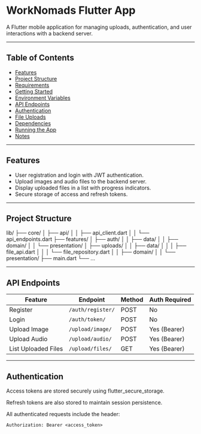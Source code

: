 # WorkNomads Flutter App

A Flutter mobile application for managing uploads, authentication, and user interactions with a backend server.

---

## Table of Contents

- [Features](#features)  
- [Project Structure](#project-structure)  
- [Requirements](#requirements)  
- [Getting Started](#getting-started)  
- [Environment Variables](#environment-variables)  
- [API Endpoints](#api-endpoints)  
- [Authentication](#authentication)  
- [File Uploads](#file-uploads)  
- [Dependencies](#dependencies)  
- [Running the App](#running-the-app)  
- [Notes](#notes)

---

## Features

- User registration and login with JWT authentication.  
- Upload images and audio files to the backend server.  
- Display uploaded files in a list with progress indicators.  
- Secure storage of access and refresh tokens.  

---

## Project Structure

lib/
├── core/
│ ├── api/
│ │ ├── api_client.dart
│ │ └── api_endpoints.dart
├── features/
│ ├── auth/
│ │ ├── data/
│ │ ├── domain/
│ │ └── presentation/
│ ├── uploads/
│ │ ├── data/
│ │ │ ├── file_api.dart
│ │ │ └── file_repository.dart
│ │ ├── domain/
│ │ └── presentation/
├── main.dart
└── ...

---

## API Endpoints

| Feature             | Endpoint          | Method | Auth Required |
| ------------------- | ----------------- | ------ | ------------- |
| Register            | `/auth/register/` | POST   | No            |
| Login               | `/auth/token/`    | POST   | No            |
| Upload Image        | `/upload/image/`  | POST   | Yes (Bearer)  |
| Upload Audio        | `/upload/audio/`  | POST   | Yes (Bearer)  |
| List Uploaded Files | `/upload/files/`  | GET    | Yes (Bearer)  |

---

## Authentication

Access tokens are stored securely using flutter_secure_storage.

Refresh tokens are also stored to maintain session persistence.

All authenticated requests include the header:

    Authorization: Bearer <access_token>
